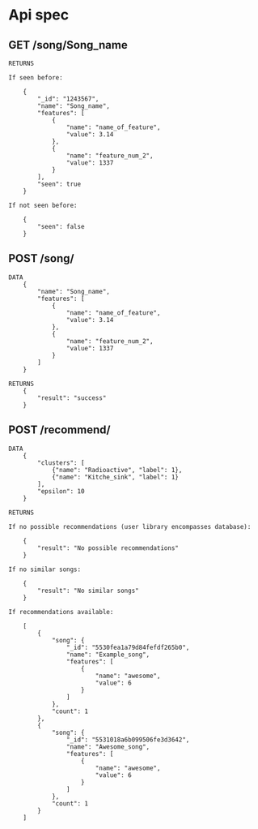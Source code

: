 Api spec
========

GET /song/Song_name
-------------------

	RETURNS
		
	If seen before:

		{
			"_id": "1243567",
			"name": "Song_name",
			"features": [
				{
					"name": "name_of_feature",
					"value": 3.14
				},
				{
					"name": "feature_num_2",
					"value": 1337
				}
			],
			"seen": true
		}

	If not seen before:

		{
			"seen": false
		}

POST /song/
-----------

	DATA
		{
			"name": "Song_name",
			"features": [
				{
					"name": "name_of_feature",
					"value": 3.14
				},
				{
					"name": "feature_num_2",
					"value": 1337
				}
			]
		}

	RETURNS
		{
			"result": "success"
		}

POST /recommend/
----------------

	DATA
		{
			"clusters": [
				{"name": "Radioactive", "label": 1},
				{"name": "Kitche_sink", "label": 1}
			],
			"epsilon": 10
		}

	RETURNS

	If no possible recommendations (user library encompasses database):
	
		{
			"result": "No possible recommendations"
		}

	If no similar songs:

		{
			"result": "No similar songs"
		}

	If recommendations available:

		[
		    {
		        "song": {
		            "_id": "5530fea1a79d84fefdf265b0",
		            "name": "Example_song",
		            "features": [
		                {
		                    "name": "awesome",
		                    "value": 6
		                }
		            ]
		        },
		        "count": 1
		    },
		    {
		        "song": {
		            "_id": "5531018a6b099506fe3d3642",
		            "name": "Awesome_song",
		            "features": [
		                {
		                    "name": "awesome",
		                    "value": 6
		                }
		            ]
		        },
		        "count": 1
		    }
	    ]
